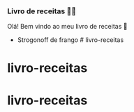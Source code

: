 ### Livro de receitas :man_cook:

Olá! Bem vindo ao meu livro de receitas :wave:

- Strogonoff de frango # livro-receitas
# livro-receitas
# livro-receitas
